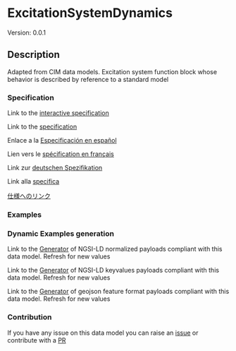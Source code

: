 # ExcitationSystemDynamics
Version: 0.0.1

## Description 

Adapted from CIM data models. Excitation system function block whose behavior is described by reference to a standard model
### Specification

Link to the [interactive specification](https://swagger.lab.fiware.org/?url=https://smart-data-models.github.io/dataModel.EnergyCIM/ExcitationSystemDynamics/swagger.yaml)

Link to the [specification](https://github.com/smart-data-models/dataModel.EnergyCIM/blob/master/ExcitationSystemDynamics/doc/spec.md)

Enlace a la [Especificación en español](https://github.com/smart-data-models/dataModel.EnergyCIM/blob/master/ExcitationSystemDynamics/doc/spec_ES.md)

Lien vers le [spécification en français](https://github.com/smart-data-models/dataModel.EnergyCIM/blob/master/ExcitationSystemDynamics/doc/spec_FR.md)

Link zur [deutschen Spezifikation](https://github.com/smart-data-models/dataModel.EnergyCIM/blob/master/ExcitationSystemDynamics/doc/spec_DE.md)

Link alla [specifica](https://github.com/smart-data-models/dataModel.EnergyCIM/blob/master/ExcitationSystemDynamics/doc/spec_IT.md)

[仕様へのリンク](https://github.com/smart-data-models/dataModel.EnergyCIM/blob/master/ExcitationSystemDynamics/doc/spec_JA.md)
### Examples
### Dynamic Examples generation

Link to the [Generator](https://smartdatamodels.org/extra/ngsi-ld_generator.php?schemaUrl=https://raw.githubusercontent.com/smart-data-models/dataModel.EnergyCIM/master/ExcitationSystemDynamics/schema.json&email=info@smartdatamodels.org) of NGSI-LD normalized payloads compliant with this data model. Refresh for new values

Link to the [Generator](https://smartdatamodels.org/extra/ngsi-ld_generator_keyvalues.php?schemaUrl=https://raw.githubusercontent.com/smart-data-models/dataModel.EnergyCIM/master/ExcitationSystemDynamics/schema.json&email=info@smartdatamodels.org) of NGSI-LD keyvalues payloads compliant with this data model. Refresh for new values

Link to the [Generator](https://smartdatamodels.org/extra/geojson_features_generator.php?schemaUrl=https://raw.githubusercontent.com/smart-data-models/dataModel.EnergyCIM/master/ExcitationSystemDynamics/schema.json&email=info@smartdatamodels.org) of geojson feature format payloads compliant with this data model. Refresh for new values
### Contribution

 If you have any issue on this data model you can raise an [issue](https://github.com/smart-data-models/dataModel.EnergyCIM/issues)  or contribute with a [PR](https://github.com/smart-data-models/dataModel.EnergyCIM/pulls)